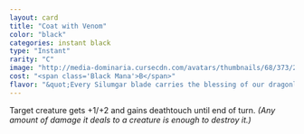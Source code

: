 ```yaml
---
layout: card
title: "Coat with Venom"
color: "black"
categories: instant black
type: "Instant"
rarity: "C"
image: "http://media-dominaria.cursecdn.com/avatars/thumbnails/68/373/200/283/635618459107449548.png"
cost: "<span class='Black Mana'>B</span>"
flavor: "&quot;Every Silumgar blade carries the blessing of our dragonlord.&quot;"
---
```


Target creature gets +1/+2 and gains deathtouch until end of turn. <em>(Any amount of damage it deals to a creature is enough to destroy it.)</em>
